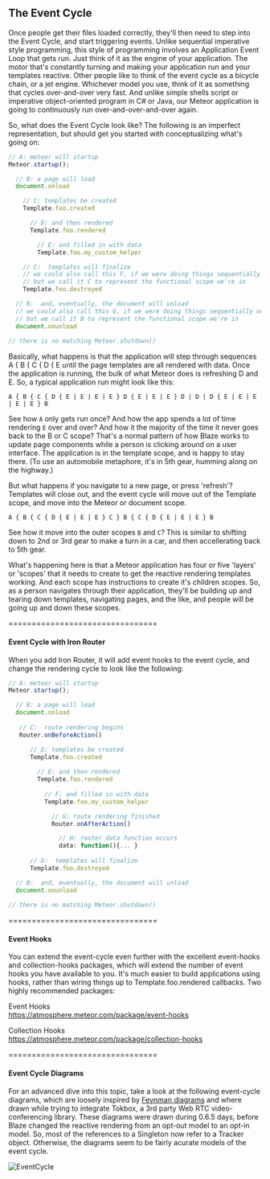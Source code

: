 ## The Event Cycle

Once people get their files loaded correctly, they'll then need to step into the Event Cycle, and start triggering events.  Unlike sequential imperative style programming, this style of programming involves an Application Event Loop that gets run.  Just think of it as the engine of your application.  The motor that's constantly turning and making your application run and your templates reactive.  Other people like to think of the event cycle as a bicycle chain, or a jet engine.  Whichever model you use, think of it as something that cycles over-and-over very fast.  And unlike simple shells script or imperative object-oriented program in C# or Java, our Meteor application is going to continuously run over-and-over-and-over again.

So, what does the Event Cycle look like?  The following is an imperfect representation, but should get you started with conceptualizing what's going on:   

````js
// A: meteor will startup
Meteor.startup();  

  // B: a page will load
  document.onload

    // C: templates be created
    Template.foo.created

      // D: and then rendered
      Template.foo.rendered

        // E: and filled in with data 
        Template.foo.my_custom_helper

    // C:  templates will finalize
    // we could also call this F, if we were doing things sequentially or imperatively
    // but we call it C to represent the functional scope we're in
    Template.foo.destroyed

  // B:  and, eventually, the document will unload
  // we could also call this G, if we were doing things sequentially or imperatively
  // but we call it B to represent the functional scope we're in
  document.onunload
  
// there is no matching Meteor.shutdown()
````

Basically, what happens is that the application will step through sequences A { B { C { D { E until the page templates are all rendered with data.  Once the application is running, the bulk of what Meteor does is refreshing D and E.  So, a typical application run might look like this:

````
A { B { C { D { E | E | E | E } D { E | E | E } D | D | D { E | E | E | E | E } B
````
See how ``A`` only gets run once?  And how the app spends a lot of time rendering ``E`` over and over?  And how it the majority of the time it never goes back to the B or C scope?  That's a normal pattern of how Blaze works to update page components while a person is clicking around on a user interface.  The application is in the template scope, and is happy to stay there.  (To use an automobile metaphore, it's in 5th gear, humming along on the highway.)

But what happens if you navigate to a new page, or press 'refresh'?  Templates will close out, and the event cycle will move out of the Template scope, and move into the Meteor or document scope.  

````
A { B { C { D { E | E | E } C } B { C { D { E | E | E } B
````

See how it move into the outer scopes ``B`` and ``C``?  This is similar to shifting down to 2nd or 3rd gear to make a turn in a car, and then accellerating back to 5th gear.  

What's happening here is that a Meteor application has four or five 'layers' or 'scopes' that it needs to create to get the reactive rendering templates working.  And each scope has instructions to create it's children scopes.  So, as a person navigates through their application, they'll be building up and tearing down templates, navigating pages, and the like, and people will be going up and down these scopes.  
 
 
================================
#### Event Cycle with Iron Router

When you add Iron Router, it will add event hooks to the event cycle, and change the rendering cycle to look like the following:  

````js
// A: meteor will startup
Meteor.startup();  

  // B: a page will load
  document.onload
   
   // C:  route rendering begins
   Router.onBeforeAction()

      // D: templates be created
      Template.foo.created
  
        // E: and then rendered
        Template.foo.rendered
  
          // F: and filled in with data 
          Template.foo.my_custom_helper

            // G: route rendering finished
            Router.onAfterAction()

              // H: router data function occurs
              data: function(){... }
  
      // D:  templates will finalize
      Template.foo.destroyed

  // B:  and, eventually, the document will unload
  document.onunload
  
// there is no matching Meteor.shutdown()
````

================================
#### Event Hooks  

You can extend the event-cycle even further with the excellent event-hooks and collection-hooks packages, which will extend the number of event hooks you have available to you.  It's much easier to build applications using hooks, rather than wiring things up to Template.foo.rendered callbacks.  Two highly recommended packages:  

Event Hooks  
https://atmosphere.meteor.com/package/event-hooks  

Collection Hooks  
https://atmosphere.meteor.com/package/collection-hooks    


================================
#### Event Cycle Diagrams    

For an advanced dive into this topic, take a look at the following event-cycle diagrams, which are loosely inspired by [Feynman diagrams](https://www.google.com/search?q=Feynman+diagrams&espv=2&biw=1888&bih=1061&source=lnms&tbm=isch&sa=X&ei=nsRrVIWVCfHjsASltYLwCw&ved=0CAYQ_AUoAQ) and where drawn while trying to integrate Tokbox, a 3rd party Web RTC video-conferencing library.  These diagrams were drawn during 0.6.5 days, before Blaze changed the reactive rendering from an opt-out model to an opt-in model.  So, most of the references to a Singleton now refer to a Tracker object.  Otherwise, the diagrams seem to be fairly acurate models of the event cycle.

![EventCycle](https://raw.githubusercontent.com/awatson1978/meteor-cookbook/master/images/EventCycle.jpg)  
